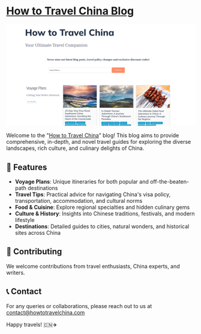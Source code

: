 # [How to Travel China Blog](https://howtotravelchina.com)

![China Travel Banner](./images/china-travel.png)

Welcome to the "[How to Travel China](https://howtotravelchina.com)" blog! This blog aims to provide comprehensive, in-depth, and novel travel guides for exploring the diverse landscapes, rich culture, and culinary delights of China.

## 🌟 Features

- **Voyage Plans**: Unique itineraries for both popular and off-the-beaten-path destinations
- **Travel Tips**: Practical advice for navigating China's visa policy, transportation, accommodation, and cultural norms
- **Food & Cuisine**: Explore regional specialties and hidden culinary gems
- **Culture & History**: Insights into Chinese traditions, festivals, and modern lifestyle
- **Destinations**: Detailed guides to cities, natural wonders, and historical sites across China

## 🤝 Contributing

We welcome contributions from travel enthusiasts, China experts, and writers.


## 📞 Contact

For any queries or collaborations, please reach out to us at contact@howtotravelchina.com

Happy travels! 🇨🇳✈️
